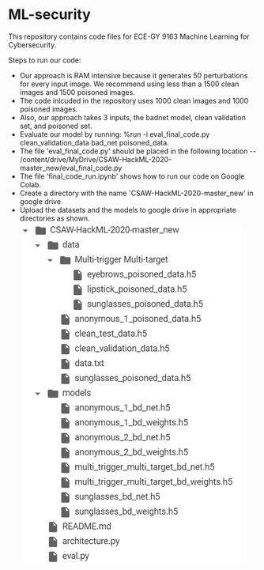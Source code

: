 # ML-security

This repository contains code files for ECE-GY 9163 Machine Learning for Cybersecurity.

Steps to run our code:

* Our approach is RAM intensive because it generates 50 perturbations for every input image. We recommend using less than a 1500 clean images and 1500 poisoned images.
* The code inlcuded in the repository uses 1000 clean images and 1000 poisoned images. 
* Also, our approach takes 3 inputs, the badnet model, clean validation set, and poisoned set.
* Evaluate our model by running: %run -i eval_final_code.py    clean_validation_data    bad_net   poisoned_data.
* The file 'eval_final_code.py' should be placed in the following location -- /content/drive/MyDrive/CSAW-HackML-2020-master_new/eval_final_code.py
* The file 'final_code_run.ipynb' shows how to run our code on Google Colab. 
* Create a directory with the name 'CSAW-HackML-2020-master_new' in google drive 
* Upload the datasets and the models to google drive in appropriate directories as shown.
![](ml_sec_dir_str.png)
  
  



